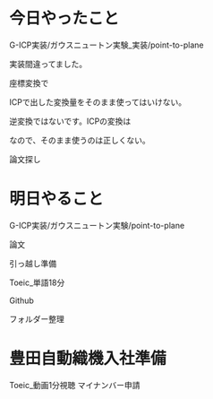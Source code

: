 # 今日やったこと
G-ICP実装/ガウスニュートン実験_実装/point-to-plane

実装間違ってました。

座標変換で

ICPで出した変換量をそのまま使ってはいけない。

逆変換ではないです。ICPの変換は

なので、そのまま使うのは正しくない。



論文探し

# 明日やること
G-ICP実装/ガウスニュートン実験/point-to-plane

論文

引っ越し準備

Toeic_単語18分

Github

フォルダー整理

# 豊田自動織機入社準備
Toeic_動画1分視聴
マイナンバー申請

